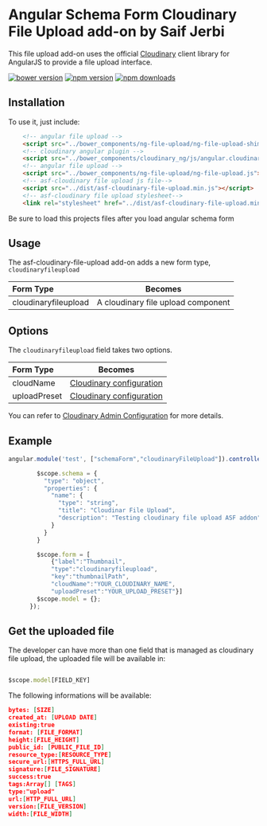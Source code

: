 Angular Schema Form Cloudinary File Upload add-on by Saif Jerbi
=================

This file upload add-on uses the official [Cloudinary](https://cloudinary.com) client library for AngularJS to provide a file upload interface.

[![bower version](https://img.shields.io/bower/v/angular-schema-form.svg?style=flat-square)](#bower)
[![npm version](https://img.shields.io/npm/v/angular-schema-form.svg?style=flat-square)](https://www.npmjs.org/package/angular-schema-form)
[![npm downloads](https://img.shields.io/npm/dm/angular-schema-form.svg?style=flat-square)](http://npm-stat.com/charts.html?package=angular-schema-form&from=2015-01-01)

Installation
------------
To use it, just include:
```HTML
    <!-- angular file upload -->
    <script src="../bower_components/ng-file-upload/ng-file-upload-shim.js"></script>
    <!-- cloudinary angular plugin -->
    <script src="../bower_components/cloudinary_ng/js/angular.cloudinary.js"></script>
    <!-- angular file upload -->
    <script src="../bower_components/ng-file-upload/ng-file-upload.js"></script>
    <!-- asf-cloudinary file upload js file-->
    <script src="../dist/asf-cloudinary-file-upload.min.js"></script>
    <!-- asf-cloudinary file upload stylesheet-->
    <link rel="stylesheet" href="../dist/asf-cloudinary-file-upload.min.css">

```
Be sure to load this projects files after you load angular schema form

Usage
------------

The asf-cloudinary-file-upload add-on adds a new form type, `cloudinaryfileupload`

|  Form Type               |   Becomes            |
|:-------------------------|:--------------------:|
|  cloudinaryfileupload    |  A cloudinary file upload component |

Options 
------------

The `cloudinaryfileupload` field takes two options.

|  Form Type    |   Becomes                   |
|:--------------|:---------------------------:|
|  cloudName    |  [Cloudinary configuration](http://cloudinary.com/documentation/upload_images) |
|  uploadPreset |  [Cloudinary configuration](http://cloudinary.com/documentation/upload_images) |

You can refer to [Cloudinary Admin Configuration](http://cloudinary.com/documentation/admin_api) for more details.

Example
------------

```javascript
angular.module('test', ["schemaForm","cloudinaryFileUpload"]).controller('FormController', function($scope) {

        $scope.schema = {
          "type": "object",
          "properties": {
            "name": {
              "type": "string",
              "title": "Cloudinar File Upload",
              "description": "Testing cloudinary file upload ASF addon",
            }
          }
        }

        $scope.form = [
            {"label":"Thumbnail",
            "type":"cloudinaryfileupload",
            "key":"thumbnailPath",
            "cloudName":"YOUR_CLOUDINARY_NAME",
            "uploadPreset":"YOUR_UPLOAD_PRESET"}]
        $scope.model = {};
      });

```

Get the uploaded file
---------------------

The developer can have more than one field that is managed as cloudinary file upload, the uploaded file will be available in:  

```javascript

$scope.model[FIELD_KEY]


```

The following informations will be available:

```json
bytes: [SIZE]
created_at: [UPLOAD DATE]
existing:true
format: [FILE_FORMAT]
height:[FILE_HEIGHT]
public_id: [PUBLIC_FILE_ID]
resource_type:[RESOURCE_TYPE]
secure_url:[HTTPS_FULL_URL]
signature:[FILE_SIGNATURE]
success:true
tags:Array[] [TAGS]
type:"upload"
url:[HTTP_FULL_URL]
version:[FILE_VERSION]
width:[FILE_WIDTH]

```
